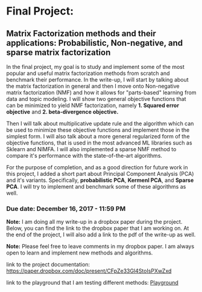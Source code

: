 # Final Project: 
## Matrix Factorization methods and their applications: Probabilistic, Non-negative, and sparse matrix factorization

In the final project, my goal is to study and implement some of the most popular and useful matrix factorization methods from scratch and benchmark their performance. In the write-up, I will start by talking about the matrix factorization in general and then I move onto Non-negative matrix factorization (NMF) and how it allows for "parts-based" learning from data and topic modeling. I will show two general objective functions that can be minimized to yield NMF factorization, namely **1. Squared error objective** and **2. beta-divergence objective.** 

Then I will talk about multiplicative update rule and the algorithm which can be used to minimize these objective functions and implement those in the simplest form. I will also talk about a more general regularized form of the objective functions, that is used in the most advanced ML libraries such as Sklearn and NIMFA. I will also implemented a sparse NMF method to compare it's performance with the state-of-the-art algorithms.

For the purpose of completion, and as a good direction for future work in this project, I added a short part about Principal Component Analysis (PCA) and it's variants. Specifically, **probabilistic PCA**, **Kermenl PCA**, and **Sparse PCA**. I will try to implement and benchmark some of these algorithms as well.

### Due date: December 16, 2017  - 11:59 PM

**Note:** I am doing all my write-up in a dropbox paper during the project. Below, you can find the link to the dropbox paper that I am working on. At the end of the project, I will also add a link to the pdf of the write-up as well.

**Note:** Please feel free to leave comments in my dropbox paper. I am always open to learn and implement new methods and algorithms.


link to the project documentation: https://paper.dropbox.com/doc/present/CFpZe33Gl4StoIsPXwZxd

link to the playground that I am testing different methods: [Playground](Playground_NMF.ipynb)
